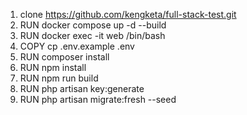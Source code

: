 1. clone https://github.com/kengketa/full-stack-test.git
2. RUN docker compose up -d --build
3. RUN docker exec -it web /bin/bash
4. COPY cp .env.example .env
5. RUN composer install
6. RUN npm install
7. RUN npm run build
8. RUN php artisan key:generate
9. RUN php artisan migrate:fresh --seed